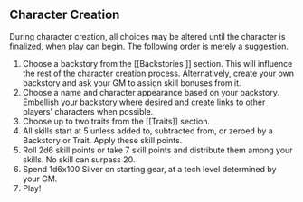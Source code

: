Character Creation
---

During character creation, all choices may be altered until the character is finalized, when play can begin. The following order is merely a suggestion.

1. Choose a backstory from the [[Backstories ]] section. This will influence the rest of the character creation process. Alternatively, create your own backstory and ask your GM to assign skill bonuses from it.
2. Choose a name and character appearance based on your backstory. Embellish your backstory where desired and create links to other players' characters when possible.
3. Choose up to two traits from the [[Traits]] section.
4. All skills start at 5 unless added to, subtracted from, or zeroed by a Backstory or Trait. Apply these skill points.
5. Roll 2d6 skill points or take 7 skill points and distribute them among your skills. No skill can surpass 20.
6. Spend 1d6x100 Silver on starting gear, at a tech level determined by your GM.
7. Play!